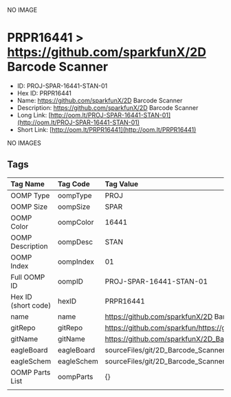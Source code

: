 


  
NO IMAGE  
# PRPR16441 > https://github.com/sparkfunX/2D Barcode Scanner

- ID: PROJ-SPAR-16441-STAN-01
- Hex ID: PRPR16441
- Name: https://github.com/sparkfunX/2D Barcode Scanner
- Description: https://github.com/sparkfunX/2D Barcode Scanner
- Long Link: [http://oom.lt/PROJ-SPAR-16441-STAN-01](http://oom.lt/PROJ-SPAR-16441-STAN-01)
- Short Link: [http://oom.lt/PRPR16441](http://oom.lt/PRPR16441)
  
NO IMAGES  
## Tags
  

|Tag Name|Tag Code|Tag Value|
| :--- | :--- | :--- |
|OOMP Type|oompType|PROJ|
|OOMP Size|oompSize|SPAR|
|OOMP Color|oompColor|16441|
|OOMP Description|oompDesc|STAN|
|OOMP Index|oompIndex|01|
|Full OOMP ID|oompID|PROJ-SPAR-16441-STAN-01|
|Hex ID (short code)|hexID|PRPR16441|
|name|name|https://github.com/sparkfunX/2D Barcode Scanner|
|gitRepo|gitRepo|https://github.com/sparkfun/https://github.com/sparkfunX/2D_Barcode_Scanner|
|gitName|gitName|https://github.com/sparkfunX/2D_Barcode_Scanner|
|eagleBoard|eagleBoard|sourceFiles/git/2D_Barcode_Scanner/Hardware/2DBarcodeScanner.brd|
|eagleSchem|eagleSchem|sourceFiles/git/2D_Barcode_Scanner/Hardware/2DBarcodeScanner.sch|
|OOMP Parts List|oompParts|{}|
||||
